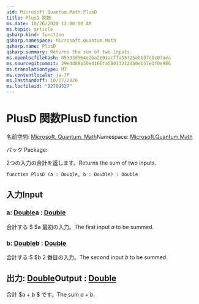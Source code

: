 ```yaml
---
uid: Microsoft.Quantum.Math.PlusD
title: PlusD 関数
ms.date: 10/26/2020 12:00:00 AM
ms.topic: article
qsharp.kind: function
qsharp.namespace: Microsoft.Quantum.Math
qsharp.name: PlusD
qsharp.summary: Returns the sum of two inputs.
ms.openlocfilehash: 05533d964e2ba2b01acffa55725ebb97d0c07aea
ms.sourcegitcommit: 29e0d88a30e4166fa580132124b0eb57e1f0e986
ms.translationtype: MT
ms.contentlocale: ja-JP
ms.lasthandoff: 10/27/2020
ms.locfileid: "92709527"
---
```

# <a name="plusd-function"></a><span data-ttu-id="e6e52-102">PlusD 関数</span><span class="sxs-lookup"><span data-stu-id="e6e52-102">PlusD function</span></span>

<span data-ttu-id="e6e52-103">名前空間: [Microsoft. Quantum. Math](xref:Microsoft.Quantum.Math)</span><span class="sxs-lookup"><span data-stu-id="e6e52-103">Namespace: [Microsoft.Quantum.Math](xref:Microsoft.Quantum.Math)</span></span>

<span data-ttu-id="e6e52-104">パック [](https://nuget.org/packages/)</span><span class="sxs-lookup"><span data-stu-id="e6e52-104">Package: [](https://nuget.org/packages/)</span></span>


<span data-ttu-id="e6e52-105">2つの入力の合計を返します。</span><span class="sxs-lookup"><span data-stu-id="e6e52-105">Returns the sum of two inputs.</span></span>

```qsharp
function PlusD (a : Double, b : Double) : Double
```


## <a name="input"></a><span data-ttu-id="e6e52-106">入力</span><span class="sxs-lookup"><span data-stu-id="e6e52-106">Input</span></span>

### <a name="a--double"></a><span data-ttu-id="e6e52-107">a: [Double](xref:microsoft.quantum.lang-ref.double)</span><span class="sxs-lookup"><span data-stu-id="e6e52-107">a : [Double](xref:microsoft.quantum.lang-ref.double)</span></span>

<span data-ttu-id="e6e52-108">合計する $ $a 最初の入力。</span><span class="sxs-lookup"><span data-stu-id="e6e52-108">The first input $a$ to be summed.</span></span>


### <a name="b--double"></a><span data-ttu-id="e6e52-109">b: [Double](xref:microsoft.quantum.lang-ref.double)</span><span class="sxs-lookup"><span data-stu-id="e6e52-109">b : [Double](xref:microsoft.quantum.lang-ref.double)</span></span>

<span data-ttu-id="e6e52-110">合計する $ $b 2 番目の入力。</span><span class="sxs-lookup"><span data-stu-id="e6e52-110">The second input $b$ to be summed.</span></span>



## <a name="output--double"></a><span data-ttu-id="e6e52-111">出力: [Double](xref:microsoft.quantum.lang-ref.double)</span><span class="sxs-lookup"><span data-stu-id="e6e52-111">Output : [Double](xref:microsoft.quantum.lang-ref.double)</span></span>

<span data-ttu-id="e6e52-112">合計 $a + b $ です。</span><span class="sxs-lookup"><span data-stu-id="e6e52-112">The sum $a + b$.</span></span>